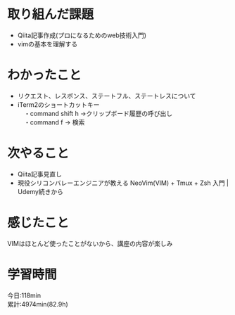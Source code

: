 # 取り組んだ課題     
- Qiita記事作成(プロになるためのweb技術入門) 
- vimの基本を理解する
# わかったこと   
- リクエスト、レスポンス、ステートフル、ステートレスについて
- iTerm2のショートカットキー  
　・command shift h →クリップボード履歴の呼び出し  
　・command f → 検索  
# 次やること
- Qiita記事見直し
- 現役シリコンバレーエンジニアが教える NeoVim(VIM) + Tmux + Zsh 入門 | Udemy続きから  
# 感じたこと
VIMはほとんど使ったことがないから、講座の内容が楽しみ
# 学習時間  
今日:118min  
累計:4974min(82.9h)  
